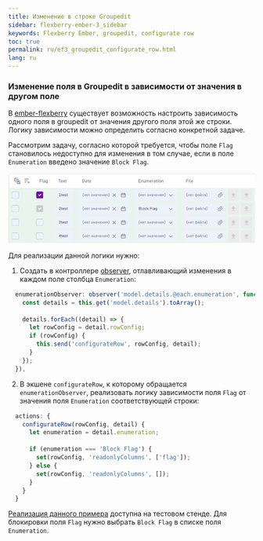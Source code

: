 ```yaml
---
title: Изменение в строке Groupedit
sidebar: flexberry-ember-3_sidebar
keywords: Flexberry Ember, groupedit, configurate row
toc: true
permalink: ru/ef3_groupedit_configurate_row.html
lang: ru
---
```


### Изменение поля в Groupedit в зависимости от значения в другом поле

В [ember-flexberry](https://flexberry.github.io/ru/ef3_landing_page.html) существует возможность настроить зависимость одного поля в groupedit от значения другого поля этой же строки. Логику зависимости можно определить согласно конкретной задаче. 

Рассмотрим задачу, согласно которой требуется, чтобы поле ``Flag`` становилось недоступно для изменения в том случае, если в поле ``Enumeration`` введено значение ``Block Flag``.

![Пример GroupEdit](/images/pages/products/flexberry-ember/3.x/components/groupedit-configurate-row.png)

Для реализации данной логики нужно:
1. Создать в контроллере [observer](https://guides.emberjs.com/v3.15.0/object-model/observers/), отлавливающий изменения в каждом поле столбца ``Enumeration``:

```javascript
  enumerationObserver: observer('model.details.@each.enumeration', function () {
    const details = this.get('model.details').toArray();

    details.forEach((detail) => {
      let rowConfig = detail.rowConfig;
      if (rowConfig) {
        this.send('configurateRow', rowConfig, detail);
      }
    });
  }),
```

2. В экшене ``configurateRow``, к которому обращается ``enumerationObserver``, реализовать логику зависимости поля ``Flag`` от значения поля ``Enumeration`` соответствующей строки:

```javascript
  actions: {
    configurateRow(rowConfig, detail) {
      let enumeration = detail.enumeration;

      if (enumeration === 'Block Flag') {
        set(rowConfig, 'readonlyColumns', ['flag']);
      } else {
        set(rowConfig, 'readonlyColumns', []);
      }
    }
  }
```

[Реализация данного примера](http://flexberry.github.io/ember-flexberry/dummy/dummy-test-2/?#/components-examples/flexberry-groupedit/field-readonly-status-depend-on-another-field-value) доступна на тестовом стенде. Для блокировки поля ``Flag`` нужно выбрать ``Block Flag`` в списке поля ``Enumeration``.

